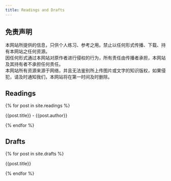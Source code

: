 ```yaml
---
title: Readings and Drafts
---
```


## 免责声明

本网站所提供的信息，只供个人练习、参考之用。禁止以任何形式传播、下载、持有本网站之任何资源。
<br>
因任何形式通过本网站对原作者进行侵权的行为，所有责任由传播者承担，本网站及其持有者不承担任何责任。
<br>
本网站所有资源来源于网络，并且无法鉴别所上传图片或文字的知识版权，如果侵犯，请及时通知我们，本网站将在第一时间及时删除。

## Readings

{% for post in site.readings %}
<p>
    <a class="a_title" style="text-decoration: none" href="{{site.url}}{{site.baseurl}}{{post.url}}">{{post.title}} - {{post.author}}</a>
</p>
{% endfor %}

## Drafts
{% for post in site.drafts %}
<p>
    <a class="a_title" style="text-decoration: none" href="{{site.url}}{{site.baseurl}}{{post.url}}">{{post.title}}</a>
</p>
{% endfor %} 
